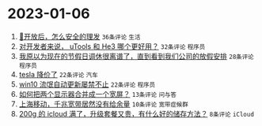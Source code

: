 # 2023-01-06

1. [🦠开放后，怎么安全的理发](https://www.v2ex.com/t/906909) `36条评论` `生活`
1. [对开发者来说， uTools 和 He3 哪个更好用？](https://www.v2ex.com/t/906905) `32条评论` `程序员`
1. [我原以为现在的节假日调休很离谱了，直到看到我们公司的放假安排](https://www.v2ex.com/t/906904) `28条评论` `程序员`
1. [tesla 降价了](https://www.v2ex.com/t/906917) `22条评论` `汽车`
1. [win10 流氓自动更新屡禁不止](https://www.v2ex.com/t/906910) `22条评论` `程序员`
1. [如何把两个显示器合并成一个宽屏？](https://www.v2ex.com/t/906907) `13条评论` `问与答`
1. [上海移动，千兆宽带居然没有给余量](https://www.v2ex.com/t/906901) `10条评论` `宽带症候群`
1. [200g 的 icloud 满了，升级套餐又贵，有什么好的储存方法？](https://www.v2ex.com/t/906925) `8条评论` `iCloud`

